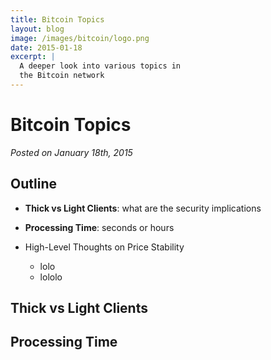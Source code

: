 ```yaml
---
title: Bitcoin Topics
layout: blog
image: /images/bitcoin/logo.png
date: 2015-01-18
excerpt: |
  A deeper look into various topics in 
  the Bitcoin network
---
```


# Bitcoin Topics

_Posted on January 18th, 2015_

## Outline

- **Thick vs Light Clients**: what are the security implications
- **Processing Time**: seconds or hours

- High-Level Thoughts on Price Stability
	- lolo
	- lololo


## Thick vs Light Clients

## Processing Time